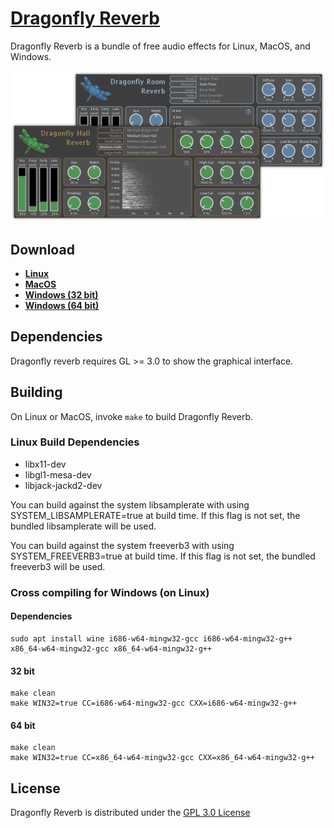 # [Dragonfly Reverb](https://michaelwillis.github.io/dragonfly-reverb/)
Dragonfly Reverb is a bundle of free audio effects for Linux, MacOS, and Windows. 

![Dragonfly Reverb](collage.png)

## Download

* **[Linux](https://github.com/michaelwillis/dragonfly-reverb/releases/download/3.1.2/DragonflyReverb-Linux-64bit-v3.1.2.tgz)**
* **[MacOS](https://github.com/michaelwillis/dragonfly-reverb/releases/download/3.1.2/DragonflyReverb-MacOS-64bit-v3.1.2.zip)**
* **[Windows (32 bit)](https://github.com/michaelwillis/dragonfly-reverb/releases/download/3.1.2/DragonflyReverb-Windows-32bit-v3.1.2.zip)**
* **[Windows (64 bit)](https://github.com/michaelwillis/dragonfly-reverb/releases/download/3.1.2/DragonflyReverb-Windows-64bit-v3.1.2.zip)**

## Dependencies

Dragonfly reverb requires GL >= 3.0 to show the graphical interface.

## Building

On Linux or MacOS, invoke `make` to build Dragonfly Reverb.

### Linux Build Dependencies

* libx11-dev
* libgl1-mesa-dev
* libjack-jackd2-dev

You can build against the system libsamplerate with using SYSTEM_LIBSAMPLERATE=true at build time. If this flag is not set, the bundled libsamplerate will be used.

You can build against the system freeverb3 with using SYSTEM_FREEVERB3=true at build time. If this flag is not set, the bundled freeverb3 will be used.

### Cross compiling for Windows (on Linux)

#### Dependencies 
```
sudo apt install wine i686-w64-mingw32-gcc i686-w64-mingw32-g++ x86_64-w64-mingw32-gcc x86_64-w64-mingw32-g++
```

#### 32 bit
```
make clean
make WIN32=true CC=i686-w64-mingw32-gcc CXX=i686-w64-mingw32-g++
```

#### 64 bit
```
make clean
make WIN32=true CC=x86_64-w64-mingw32-gcc CXX=x86_64-w64-mingw32-g++
```

## License

Dragonfly Reverb is distributed under the [GPL 3.0 License](https://www.gnu.org/licenses/gpl-3.0.en.html)
